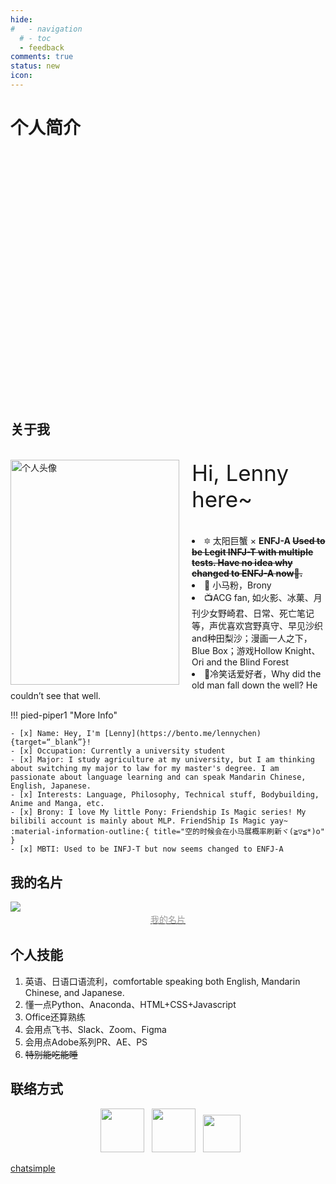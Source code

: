 ```yaml
---
hide:
#   - navigation
  # - toc
  - feedback
comments: true
status: new
icon: 
---
```

# 个人简介
<!-- # 以自己喜欢的方式过完一生

<script src="https://cdn.jsdelivr.net/npm/@fancyapps/ui@5.0/dist/fancybox/fancybox.umd.js"></script>
<link
  rel="stylesheet"
  href="https://cdn.jsdelivr.net/npm/@fancyapps/ui@5.0/dist/fancybox/fancybox.css"
/>



<center> 
<span id="jinrishici-sentence">正在加载今日诗词....</span>
<script src="https://sdk.jinrishici.com/v2/browser/jinrishici.js" charset="utf-8"></script>
</center>    -->

<style>
  .container {
    display: flex;
    flex-wrap: wrap;
    width: 680px; /* 设置容器宽度 */
    height: 400px; /* 设置容器高度 */
  }
  .box {
    flex: 1 0 50%; /* 设置每个小盒子占据的宽度为50%，这样四个小盒子就能构成正方形 */
    background-size: cover;
    background-position: center;
  }
  /* 设置四个小盒子的背景图片 */
  .box:nth-child(1) { background-image: url('https://s2.loli.net/2024/04/26/ckZQfrjDTb6qVP7.png'); }
  .box:nth-child(2) { background-image: url('https://s2.loli.net/2024/04/26/ykXicNdH5MaDUxB.png'); }
  .box:nth-child(3) { background-image: url('https://s2.loli.net/2024/04/26/3rGi5czB4t7TNA1.jpg'); }
  .box:nth-child(4) { background-image: url('https://s2.loli.net/2024/04/26/ErVLgSUetWCTqG9.jpg'); }
</style>
<div class="container">
  <div class="box"></div>
  <div class="box"></div>
  <div class="box"></div>
  <div class="box"></div>
</div>



## 关于我

<div id="rcorners3" >
  <img class="img1" src="https://s2.loli.net/2024/03/30/lIamYEtRyouNFzg.png"  width="270" height="360" alt="个人头像" align="left" style="margin-right: 20px; "/>
  <div>
    <p style="font-size: 35px">Hi, Lenny here~</p>
    <li>🔯 太阳巨蟹 × <strong>ENFJ-A <s>Used to be <strong>Legit</strong> INFJ-T with multiple tests. Have no idea why changed to ENFJ-A now🤔.</s></strong></li>
    <li>💌 小马粉，Brony</li>
    <li>📺ACG fan, 如火影、冰菓、月刊少女野崎君、日常、死亡笔记等，声优喜欢宫野真守、早见沙织and种田梨沙；漫画一人之下，Blue Box；游戏Hollow Knight、Ori and the Blind Forest </li>
    <li>👻冷笑话爱好者，Why did the old man fall down the well? He couldn’t see that well.</li>
  </div>
</div>

<!-- <div class="admonition note">
<p><center><a href="/home/about"><img class="site-author-image" src="https://s2.loli.net/2024/03/31/Ht3QBqhgLYNAuwj.png" width="60"/></a>
<p style="font-size:17px; font-family: Fang-Zheng-Song;">
佛说世界<br/>既非世界<br/>故名世界</p></center>
</p>
</div> -->

!!! pied-piper1 "More Info"
    
    - [x] Name: Hey, I'm [Lenny](https://bento.me/lennychen){target=“_blank”}!
    - [x] Occupation: Currently a university student
    - [x] Major: I study agriculture at my university, but I am thinking about switching my major to law for my master's degree. I am passionate about language learning and can speak Mandarin Chinese, English, Japanese.
    - [x] Interests: Language, Philosophy, Technical stuff, Bodybuilding, Anime and Manga, etc.
    - [x] Brony: I love My little Pony: Friendship Is Magic series! My bilibili account is mainly about MLP. FriendShip Is Magic yay~ :material-information-outline:{ title="空的时候会在小马展概率刷新ヾ(≧▽≦*)o" } 
    - [x] MBTI: Used to be INFJ-T but now seems changed to ENFJ-A

## 我的名片

<a href="https://muselink.cc/lennychen" target="_blank">
  <img class="img1" src="https://s2.loli.net/2024/04/01/niAYJgW7IB49Epl.png"  >
  <center>
    <div style="color:orange; 
    color: #999;
    padding: 2px;">我的名片</div>
  </center>  
</a>

<!-- ## 个人简历
[个人简历(在线)](https://cv.devtool.tech/preview/538d1d22-c3a3-4611-9ffb-be6d8fbf0e8c) 
-->

## 个人技能
1. 英语、日语口语流利，comfortable speaking both English, Mandarin Chinese, and Japanese.
2. 懂一点Python、Anaconda、HTML+CSS+Javascript
3. Office还算熟练 
4. 会用点飞书、Slack、Zoom、Figma
5. 会用点Adobe系列PR、AE、PS
6. ~~特别能吃能睡~~


## 联络方式
<p align="center">
&nbsp; <a href="https://www.instagram.com/lennychen13/" target="_blank" rel="noopener noreferrer"><img src="https://img.icons8.com/plasticine/100/000000/instagram-new.png" width="70" /></a>  
&nbsp; <a href="lennychenlaw@gmail.com" target="_blank" rel="noopener noreferrer"><img src="https://img.icons8.com/plasticine/100/000000/gmail.png"  width="70" /></a>
&nbsp; <a href="tencent://message/?uin=2467390163&site=qq&menu=yes" target="_blank" rel="noopener noreferrer"><img src="https://img.icons8.com/qq"  width="60" /></a>
</p>
<!-- <figure markdown >
  ![Image title](https://s1.imagehub.cc/images/2024/02/02/43c746351261969a02bda7d743199604.jpeg){.img1}
  <figcaption>公众号</figcaption>
</figure> 
-->


<head>

<script>
function _howxm(){_howxmQueue.push(arguments)}
window._howxmQueue=window._howxmQueue||[];
_howxm('setAppID','14429fca-cac1-4551-a472-b046a96ebb75');
(function(){var scriptId='howxm_script';
if(!document.getElementById(scriptId)){
var e=document.createElement('script'),
t=document.getElementsByTagName('script')[0];
e.setAttribute('id',scriptId);
e.type='text/javascript';e.async=!0;
e.src='https://static.howxm.com/sdk.js';
t.parentNode.insertBefore(e,t)}})();
</script>

</head>

<!-- ## 须知
如果你在浏览博客的过程中发现了任何问题，欢迎前往 GitHub 的[代码仓库](https://github.com/LennyChenLaw/LennyChenLaw.github.io)提交 Issues 或直接修改相关文件后提交 Pull Requests。如果你有其他事情想要咨询，可以通过下方按钮使用邮件联系我,请不要滥用博客的评论功能发表与主题无关言论。 -->

<!-- [Send Email :fontawesome-solid-paper-plane:](mailto:<lennychenlaw@gmail.com>){.md-button} -->


<chat-bot platform_id="62ef4cd3-9013-410d-bfd0-3e415cd260c6" user_id="fbae907b-5d9f-4ef2-b346-f16e9d6c777d" chatbot_id="e75d6789-9950-40ef-ba1f-19dcde7a8c56"><a href="https://www.chatsimple.ai/?utm_source=widget&utm_medium=referral">chatsimple</a></chat-bot><script src="https://cdn.chatsimple.ai/chat-bot-loader.js" defer></script>

